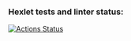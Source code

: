 ### Hexlet tests and linter status:
[![Actions Status](https://github.com/winternen/python-project-50/workflows/hexlet-check/badge.svg)](https://github.com/winternen/python-project-50/actions)